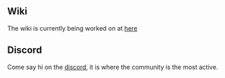 
## Wiki
The wiki is currently being worked on at [here](https://wiki.moviesfreepremium.xyz/blackstone)

## Discord
Come say hi on the [discord](https://discord.gg/nQDetK6ktR), it is where the community is the most active.

